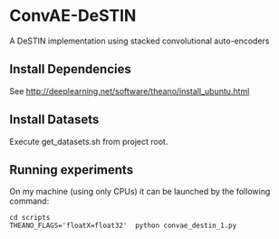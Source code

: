 # ConvAE-DeSTIN
A DeSTIN implementation using stacked convolutional auto-encoders

## Install Dependencies

See http://deeplearning.net/software/theano/install_ubuntu.html

## Install Datasets

Execute get_datasets.sh from project root.

## Running experiments

On my machine (using only CPUs) it can be launched by the following command:

    cd scripts
    THEANO_FLAGS='floatX=float32'  python convae_destin_1.py 
